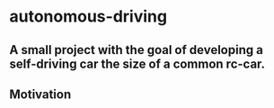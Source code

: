 # autonomous-driving
A small project with the goal of developing a self-driving car the size of a common rc-car.
---
## Motivation
